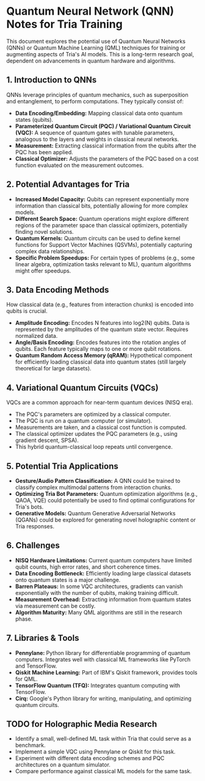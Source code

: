 <!-- File: research/quantum/qnn_tria_training_notes.md -->
<!-- Purpose: Notes on Quantum Neural Networks (QNNs) for potentially training Tria models. -->
<!-- Key Future Dependencies: Quantum ML libraries (e.g., Pennylane, Qiskit Machine Learning). -->
<!-- Main Future Exports/API: N/A (Documentation). -->
<!-- Link to Legacy Logic (if applicable): N/A. -->
<!-- Intended Technology Stack: Markdown, Python (for examples). -->
<!-- TODO: Summarize different QNN architectures (e.g., Variational Quantum Circuits - VQCs). -->
<!-- TODO: Document data encoding methods for QNNs (e.g., amplitude encoding, angle encoding). -->
<!-- TODO: Explore potential benefits for Tria (e.g., larger model capacity, faster training for certain problems). -->

# Quantum Neural Network (QNN) Notes for Tria Training

This document explores the potential use of Quantum Neural Networks (QNNs) or
Quantum Machine Learning (QML) techniques for training or augmenting aspects of Tria's AI models.
This is a long-term research goal, dependent on advancements in quantum hardware and algorithms.

## 1. Introduction to QNNs
QNNs leverage principles of quantum mechanics, such as superposition and entanglement,
to perform computations. They typically consist of:
-   **Data Encoding/Embedding:** Mapping classical data onto quantum states (qubits).
-   **Parameterized Quantum Circuit (PQC) / Variational Quantum Circuit (VQC):** A sequence of quantum gates with tunable parameters, analogous to the layers and weights in classical neural networks.
-   **Measurement:** Extracting classical information from the qubits after the PQC has been applied.
-   **Classical Optimizer:** Adjusts the parameters of the PQC based on a cost function evaluated on the measurement outcomes.

## 2. Potential Advantages for Tria
-   **Increased Model Capacity:** Qubits can represent exponentially more information than classical bits, potentially allowing for more complex models.
-   **Different Search Space:** Quantum operations might explore different regions of the parameter space than classical optimizers, potentially finding novel solutions.
-   **Quantum Kernels:** Quantum circuits can be used to define kernel functions for Support Vector Machines (QSVMs), potentially capturing complex data relationships.
-   **Specific Problem Speedups:** For certain types of problems (e.g., some linear algebra, optimization tasks relevant to ML), quantum algorithms might offer speedups.

## 3. Data Encoding Methods
How classical data (e.g., features from interaction chunks) is encoded into qubits is crucial.
-   **Amplitude Encoding:** Encodes N features into log2(N) qubits. Data is represented by the amplitudes of the quantum state vector. Requires normalized data.
-   **Angle/Basis Encoding:** Encodes features into the rotation angles of qubits. Each feature typically maps to one or more qubit rotations.
-   **Quantum Random Access Memory (qRAM):** Hypothetical component for efficiently loading classical data into quantum states (still largely theoretical for large datasets).

## 4. Variational Quantum Circuits (VQCs)
VQCs are a common approach for near-term quantum devices (NISQ era).
-   The PQC's parameters are optimized by a classical computer.
-   The PQC is run on a quantum computer (or simulator).
-   Measurements are taken, and a classical cost function is computed.
-   The classical optimizer updates the PQC parameters (e.g., using gradient descent, SPSA).
-   This hybrid quantum-classical loop repeats until convergence.

## 5. Potential Tria Applications
-   **Gesture/Audio Pattern Classification:** A QNN could be trained to classify complex multimodal patterns from interaction chunks.
-   **Optimizing Tria Bot Parameters:** Quantum optimization algorithms (e.g., QAOA, VQE) could potentially be used to find optimal configurations for Tria's bots.
-   **Generative Models:** Quantum Generative Adversarial Networks (QGANs) could be explored for generating novel holographic content or Tria responses.

## 6. Challenges
-   **NISQ Hardware Limitations:** Current quantum computers have limited qubit counts, high error rates, and short coherence times.
-   **Data Encoding Bottleneck:** Efficiently loading large classical datasets onto quantum states is a major challenge.
-   **Barren Plateaus:** In some VQC architectures, gradients can vanish exponentially with the number of qubits, making training difficult.
-   **Measurement Overhead:** Extracting information from quantum states via measurement can be costly.
-   **Algorithm Maturity:** Many QML algorithms are still in the research phase.

## 7. Libraries & Tools
-   **Pennylane:** Python library for differentiable programming of quantum computers. Integrates well with classical ML frameworks like PyTorch and TensorFlow.
-   **Qiskit Machine Learning:** Part of IBM's Qiskit framework, provides tools for QML.
-   **TensorFlow Quantum (TFQ):** Integrates quantum computing with TensorFlow.
-   **Cirq:** Google's Python library for writing, manipulating, and optimizing quantum circuits.

## TODO for Holographic Media Research
- Identify a small, well-defined ML task within Tria that could serve as a benchmark.
- Implement a simple VQC using Pennylane or Qiskit for this task.
- Experiment with different data encoding schemes and PQC architectures on a quantum simulator.
- Compare performance against classical ML models for the same task.
